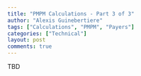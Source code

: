 ```yaml
---
title: "PMPM Calculations - Part 3 of 3"
author: "Alexis Guinebertiere"
tags: ["Calculations", "PMPM", "Payers"]
categories: ["Technical"]
layout: post
comments: true
---
```


TBD
